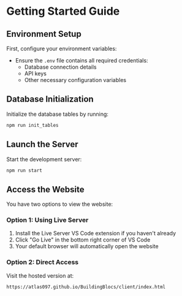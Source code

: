 # Getting Started Guide

## Environment Setup
First, configure your environment variables:
- Ensure the `.env` file contains all required credentials:
  - Database connection details
  - API keys
  - Other necessary configuration variables

## Database Initialization
Initialize the database tables by running:
```bash
npm run init_tables
```

## Launch the Server
Start the development server:
```bash
npm run start
```

## Access the Website
You have two options to view the website:

### Option 1: Using Live Server
1. Install the Live Server VS Code extension if you haven't already
2. Click "Go Live" in the bottom right corner of VS Code
3. Your default browser will automatically open the website

### Option 2: Direct Access
Visit the hosted version at:
```
https://atlas097.github.io/BuildingBlocs/client/index.html
```